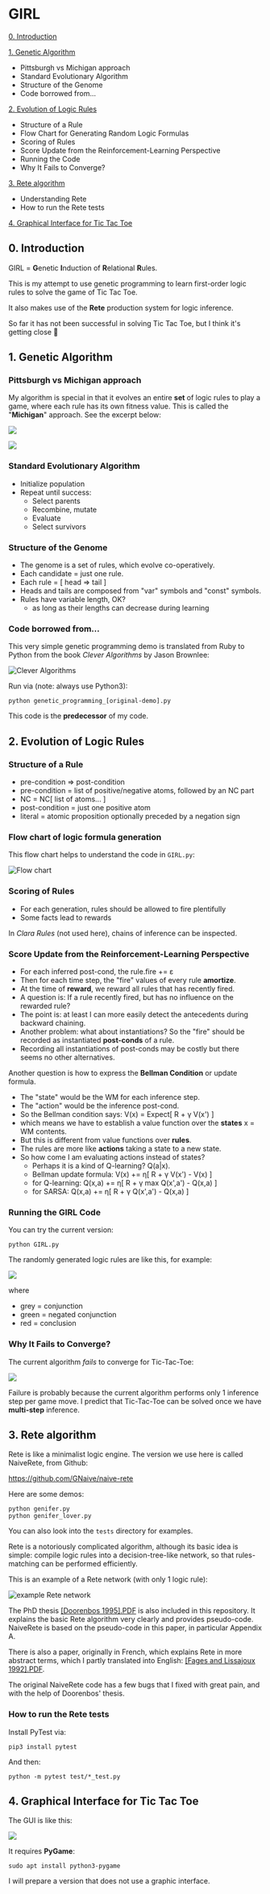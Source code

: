 # GIRL

[0. Introduction](https://github.com/Cybernetic1/GIRL#0-introduction) 

[1. Genetic Algorithm](https://github.com/Cybernetic1/GIRL#1-genetic-algorithm)

 * Pittsburgh vs Michigan approach
 * Standard Evolutionary Algorithm
 * Structure of the Genome
 * Code borrowed from...
 
[2. Evolution of Logic Rules](https://github.com/Cybernetic1/GIRL#2-evolution-of-logic-rules)

* Structure of a Rule
* Flow Chart for Generating Random Logic Formulas
* Scoring of Rules
* Score Update from the Reinforcement-Learning Perspective
* Running the Code
* Why It Fails to Converge?

[3. Rete algorithm](https://github.com/Cybernetic1/GIRL#3-rete-algorithm)

* Understanding Rete
* How to run the Rete tests
 
[4. Graphical Interface for Tic Tac Toe](https://github.com/Cybernetic1/GIRL#5-graphical-interface-for-tic-tac-toe) 

## 0. Introduction

GIRL = **G**enetic **I**nduction of **R**elational **R**ules.

This is my attempt to use genetic programming to learn first-order logic rules to solve the game of Tic Tac Toe. 


It also makes use of the **Rete** production system for logic inference.

So far it has not been successful in solving Tic Tac Toe, but I think it's getting close &#128578;

## 1. Genetic Algorithm

### Pittsburgh vs Michigan approach

My algorithm is special in that it evolves an entire **set** of logic rules to play a game, where each rule has its own fitness value.  This is called the "**Michigan**" approach.  See the excerpt below:

![]([Freitas]_quote_1.jpg)

![]([Freitas]_quote_2.jpg)

### Standard Evolutionary Algorithm

* Initialize population
* Repeat until success:
    - Select parents
    - Recombine, mutate
    - Evaluate
    - Select survivors

### Structure of the Genome

 * The genome is a set of rules, which evolve co-operatively.
 * Each candidate = just one rule.
 * Each rule = [ head => tail ]
 * Heads and tails are composed from "var" symbols and "const" symbols.
 * Rules have variable length, OK?
     - as long as their lengths can decrease during learning

### Code borrowed from...

This very simple genetic programming demo is translated from Ruby to Python from the book _Clever Algorithms_ by Jason Brownlee:

![Clever Algorithms](Clever_Algorithms_cover.jpg)

Run via (note: always use Python3):

    python genetic_programming_[original-demo].py

This code is the **predecessor** of my code.

## 2. Evolution of Logic Rules

### Structure of a Rule

 * pre-condition => post-condition
 * pre-condition = list of positive/negative atoms, followed by an NC part
 * NC = NC[ list of atoms... ]
 * post-condition = just one positive atom
 * literal = atomic proposition optionally preceded by a negation sign

### Flow chart of logic formula generation

This flow chart helps to understand the code in `GIRL.py`:

![Flow chart](program-flow-chart_resized.png)

### Scoring of Rules

 * For each generation, rules should be allowed to fire plentifully
 * Some facts lead to rewards
 
In *Clara Rules* (not used here), chains of inference can be inspected.

### Score Update from the Reinforcement-Learning Perspective

* For each inferred post-cond, the rule.fire += ε
* Then for each time step, the "fire" values of every rule **amortize**.
* At the time of **reward**, we reward all rules that has recently fired.
* A question is: If a rule recently fired, but has no influence on the rewarded rule?
* The point is: at least I can more easily detect the antecedents during backward chaining.
* Another problem: what about instantiations? So the "fire" should be recorded as instantiated **post-conds** of a rule.
* Recording all instantiations of post-conds may be costly but there seems no other alternatives.

Another question is how to express the **Bellman Condition** or update formula.

* The "state" would be the WM for each inference step.
* The "action" would be the inference post-cond.
* So the Bellman condition says: V(x) = Expect[ R +  γ V(x') ]
* which means we have to establish a value function over the **states** x = WM contents.
* But this is different from value functions over **rules**.
* The rules are more like **actions** taking a state to a new state.
* So how come I am evaluating actions instead of states?
    - Perhaps it is a kind of Q-learning?  Q(a|x).
    - Bellman update formula:  V(x) += η[ R + γ V(x') - V(x) ]
    - for Q-learning:  Q(x,a) += η[ R + γ max Q(x',a') - Q(x,a) ]
    - for SARSA: Q(x,a) += η[ R + γ Q(x',a') - Q(x,a) ]

### Running the GIRL Code

You can try the current version:

    python GIRL.py

The randomly generated logic rules are like this, for example:

![](logic_rules_screenshot.png)

where

* grey = conjunction
* green = negated conjunction
* red = conclusion

### Why It Fails to Converge?

The current algorithm _fails_ to converge for Tic-Tac-Toe:

![](run-results.png)

Failure is probably because the current algorithm performs only 1 inference step per game move.  I predict that Tic-Tac-Toe can be solved once we have **multi-step** inference.

## 3. Rete algorithm

Rete is like a minimalist logic engine.  The version we use here is called NaiveRete, from Github:

https://github.com/GNaive/naive-rete

Here are some demos:

    python genifer.py
    python genifer_lover.py

You can also look into the `tests` directory for examples.

Rete is a notoriously complicated algorithm, although its basic idea is simple:  compile logic rules into a decision-tree-like network, so that rules-matching can be performed efficiently.

This is an example of a Rete network (with only 1 logic rule):

![example Rete network](rete_graph_ncc_test.png)

The PhD thesis [[Doorenbos 1995].PDF](basic_Rete_algorithm_[Doorenbos1995].pdf) is also included in this repository.  It explains the basic Rete algorithm very clearly and provides pseudo-code.  NaiveRete is based on the pseudo-code in this paper, in particular Appendix A.

There is also a paper, originally in French, which explains Rete in more abstract terms, which I partly translated into English: [[Fages and Lissajoux 1992].PDF](Fages_Lissajoux1992.pdf).

The original NaiveRete code has a few bugs that I fixed with great pain, and with the help of Doorenbos' thesis.

### How to run the Rete tests

Install PyTest via:

    pip3 install pytest

And then:

    python -m pytest test/*_test.py

## 4. Graphical Interface for Tic Tac Toe

The GUI is like this:

![](GUI-screenshot.png)

It requires **PyGame**:

    sudo apt install python3-pygame

I will prepare a version that does not use a graphic interface.
